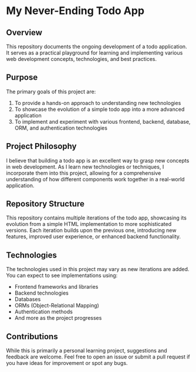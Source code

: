 # My Never-Ending Todo App

## Overview

This repository documents the ongoing development of a todo application. It serves as a practical playground for learning and implementing various web development concepts, technologies, and best practices.

## Purpose

The primary goals of this project are:

1. To provide a hands-on approach to understanding new technologies
2. To showcase the evolution of a simple todo app into a more advanced application
3. To implement and experiment with various frontend, backend, database, ORM, and authentication technologies

## Project Philosophy

I believe that building a todo app is an excellent way to grasp new concepts in web development. As I learn new technologies or techniques, I incorporate them into this project, allowing for a comprehensive understanding of how different components work together in a real-world application.

## Repository Structure

This repository contains multiple iterations of the todo app, showcasing its evolution from a simple HTML implementation to more sophisticated versions. Each iteration builds upon the previous one, introducing new features, improved user experience, or enhanced backend functionality.

## Technologies

The technologies used in this project may vary as new iterations are added. You can expect to see implementations using:

- Frontend frameworks and libraries
- Backend technologies
- Databases
- ORMs (Object-Relational Mapping)
- Authentication methods
- And more as the project progresses

## Contributions

While this is primarily a personal learning project, suggestions and feedback are welcome. Feel free to open an issue or submit a pull request if you have ideas for improvement or spot any bugs.